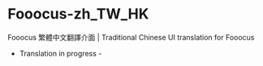 # Fooocus-zh_TW_HK
Fooocus 繁體中文翻譯介面 | Traditional Chinese UI translation for Fooocus

- Translation in progress - 